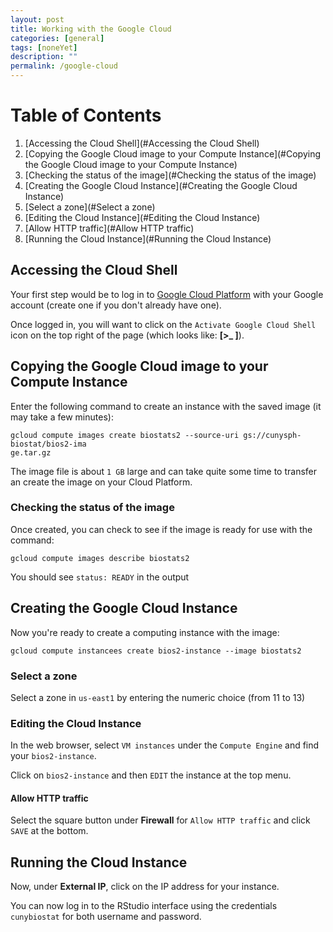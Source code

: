 ```yaml
---
layout: post
title: Working with the Google Cloud 
categories: [general]
tags: [noneYet]
description: ""
permalink: /google-cloud
---
```


# Table of Contents
1. [Accessing the Cloud Shell](#Accessing the Cloud Shell)
2. [Copying the Google Cloud image to your Compute Instance](#Copying the Google Cloud image to your Compute Instance)
3. [Checking the status of the image](#Checking the status of the image)
4. [Creating the Google Cloud Instance](#Creating the Google Cloud Instance)
5. [Select a zone](#Select a zone)
6. [Editing the Cloud Instance](#Editing the Cloud Instance)
7. [Allow HTTP traffic](#Allow HTTP traffic)
8. [Running the Cloud Instance](#Running the Cloud Instance)

## Accessing the Cloud Shell

Your first step would be to log in to [Google Cloud Platform](https://console.cloud.google.com)
with your Google account (create one if you don't already have one). 

Once logged in, you will want to click on the `Activate Google Cloud Shell`
icon on the top right of the page (which looks like: **[>_ ]**).

## Copying the Google Cloud image to your Compute Instance

Enter the following command to create an instance with the saved image (it may take a few minutes): 

```
gcloud compute images create biostats2 --source-uri gs://cunysph-biostat/bios2-ima
ge.tar.gz
```

The image file is about `1 GB` large and can take quite some time to transfer
an create the image on your Cloud Platform. 

### Checking the status of the image

Once created, you can check to see if the image is ready for use with the command: 

```
gcloud compute images describe biostats2
```

You should see `status: READY` in the output

## Creating the Google Cloud Instance

Now you're ready to create a computing instance with the image: 

```
gcloud compute instancees create bios2-instance --image biostats2
```

### Select a zone

Select a zone in `us-east1` by entering the numeric choice (from 11 to 13)

### Editing the Cloud Instance

In the web browser, select `VM instances` under the `Compute Engine` and find
your `bios2-instance`. 

Click on `bios2-instance` and then `EDIT` the instance at the top menu. 

#### Allow HTTP traffic

Select the square button under **Firewall** for `Allow HTTP traffic` and click 
`SAVE` at the bottom. 

## Running the Cloud Instance

Now, under **External IP**, click on the IP address for your instance. 

You can now log in to the RStudio interface using the credentials `cunybiostat`
for both username and password. 

